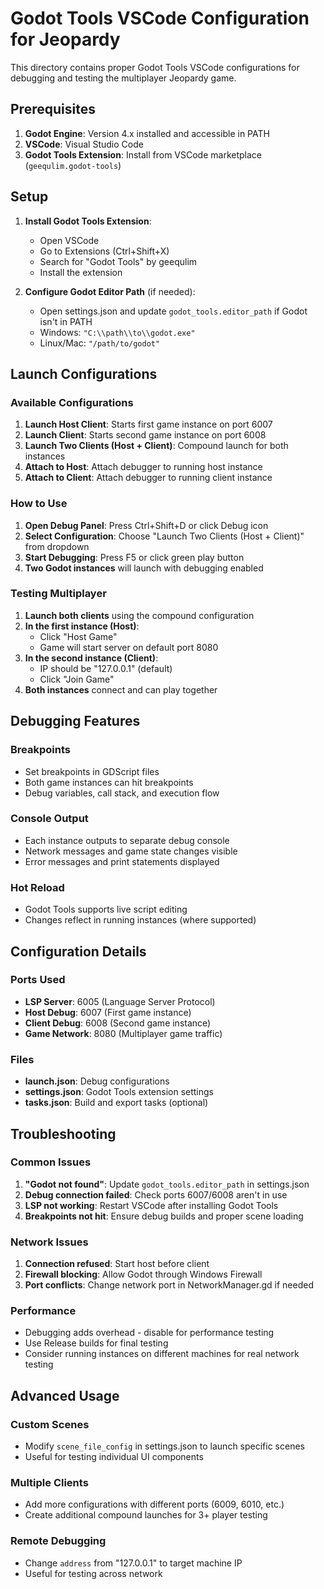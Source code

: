 # Godot Tools VSCode Configuration for Jeopardy

This directory contains proper Godot Tools VSCode configurations for debugging and testing the multiplayer Jeopardy game.

## Prerequisites

1. **Godot Engine**: Version 4.x installed and accessible in PATH
2. **VSCode**: Visual Studio Code  
3. **Godot Tools Extension**: Install from VSCode marketplace (`geequlim.godot-tools`)

## Setup

1. **Install Godot Tools Extension**:
   - Open VSCode
   - Go to Extensions (Ctrl+Shift+X)
   - Search for "Godot Tools" by geequlim
   - Install the extension

2. **Configure Godot Editor Path** (if needed):
   - Open settings.json and update `godot_tools.editor_path` if Godot isn't in PATH
   - Windows: `"C:\\path\\to\\godot.exe"`
   - Linux/Mac: `"/path/to/godot"`

## Launch Configurations

### Available Configurations

1. **Launch Host Client**: Starts first game instance on port 6007
2. **Launch Client**: Starts second game instance on port 6008  
3. **Launch Two Clients (Host + Client)**: Compound launch for both instances
4. **Attach to Host**: Attach debugger to running host instance
5. **Attach to Client**: Attach debugger to running client instance

### How to Use

1. **Open Debug Panel**: Press Ctrl+Shift+D or click Debug icon
2. **Select Configuration**: Choose "Launch Two Clients (Host + Client)" from dropdown
3. **Start Debugging**: Press F5 or click green play button
4. **Two Godot instances** will launch with debugging enabled

### Testing Multiplayer

1. **Launch both clients** using the compound configuration
2. **In the first instance (Host)**:
   - Click "Host Game"
   - Game will start server on default port 8080
3. **In the second instance (Client)**:
   - IP should be "127.0.0.1" (default)
   - Click "Join Game"
4. **Both instances** connect and can play together

## Debugging Features

### Breakpoints
- Set breakpoints in GDScript files
- Both game instances can hit breakpoints
- Debug variables, call stack, and execution flow

### Console Output
- Each instance outputs to separate debug console
- Network messages and game state changes visible
- Error messages and print statements displayed

### Hot Reload
- Godot Tools supports live script editing
- Changes reflect in running instances (where supported)

## Configuration Details

### Ports Used
- **LSP Server**: 6005 (Language Server Protocol)
- **Host Debug**: 6007 (First game instance)  
- **Client Debug**: 6008 (Second game instance)
- **Game Network**: 8080 (Multiplayer game traffic)

### Files
- **launch.json**: Debug configurations
- **settings.json**: Godot Tools extension settings
- **tasks.json**: Build and export tasks (optional)

## Troubleshooting

### Common Issues

1. **"Godot not found"**: Update `godot_tools.editor_path` in settings.json
2. **Debug connection failed**: Check ports 6007/6008 aren't in use
3. **LSP not working**: Restart VSCode after installing Godot Tools
4. **Breakpoints not hit**: Ensure debug builds and proper scene loading

### Network Issues

1. **Connection refused**: Start host before client
2. **Firewall blocking**: Allow Godot through Windows Firewall  
3. **Port conflicts**: Change network port in NetworkManager.gd if needed

### Performance

- Debugging adds overhead - disable for performance testing
- Use Release builds for final testing
- Consider running instances on different machines for real network testing

## Advanced Usage

### Custom Scenes
- Modify `scene_file_config` in settings.json to launch specific scenes
- Useful for testing individual UI components

### Multiple Clients
- Add more configurations with different ports (6009, 6010, etc.)
- Create additional compound launches for 3+ player testing

### Remote Debugging
- Change `address` from "127.0.0.1" to target machine IP
- Useful for testing across network